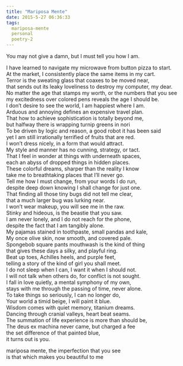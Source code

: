```yaml
---
title: "Mariposa Mente"
date: 2015-5-27 06:36:33
tags:
  mariposa-mente
  personal
  poetry-2
---
```



You may not give a damn, but I must tell you how I am.

I have learned to navigate my microwave from button pizza to start.  
 At the market, I consistently place the same items in my cart.  
 Terror is the sweating glass that coaxes to be moved near,  
 that sends out its leaky loveliness to destroy my computer, my dear.  
 No matter the age that stamps my worth, or the numbers that you see  
 my excitedness over colored pens reveals the age I should be.  
 I don’t desire to see the world, I am happiest where I am.  
 Arduous and annoying defines an expensive travel plan.  
 That how to achieve sophistication is totally beyond me,  
 but halfway there is wrapping turnip greens in nori  
 To be driven by logic and reason, a good robot it has been said  
 yet I am still irrationally terrified of fruits that are red.  
 I won’t dress nicely, in a form that would attract.  
 My style and manner has no cunning, strategy, or tact.  
 That I feel in wonder at things with underneath spaces,  
 each an abyss of dropped things in hidden places.  
 These colorful dreams, sharper than the reality I know  
 take me to breathtaking places that I’ll never go.  
 Tell me how I must change, from your words I do run,  
 despite deep down knowing I shall change for just one.  
 That finding all those tiny bugs did not tell me clear,  
 that a much larger bug was lurking near.  
 I won’t wear makeup, you will see me in the raw.  
 Stinky and hideous, is the beastie that you saw.  
 I am never lonely, and I do not reach for the phone,  
 despite the fact that I am tangibly alone.  
 My pajamas stained in toothpaste, small pandas and kale,  
 My once olive skin, now smooth, and covered pale.  
 Spongebob square pants mouthwash is the kind of thing  
 that gives these days a silky, and playful ring.  
 Beat up toes, Achilles heels, and purple feet,  
 telling a story of the kind of girl you shall meet.  
 I do not sleep when I can, I want it when I should not.  
 I will not talk when others do, for conflict is not sought.  
 I fall in love quietly, a mental symphony of my own,  
 stays with me through the passing of time, never alone.  
 To take things so seriously, I can no longer do,  
 Your world a timid beige, I will paint it blue.  
 Wisdom comes with quiet memory, titanium dreams.  
 Dancing through cranial valleys, heart beat seams.  
 The summation of life experience is more than should be,  
 The deus ex machina never came, but charged a fee  
 the set difference of that painted blue,  
 it turns out is you.

mariposa mente, the imperfection that you see  
 is that which makes you beautiful to me


